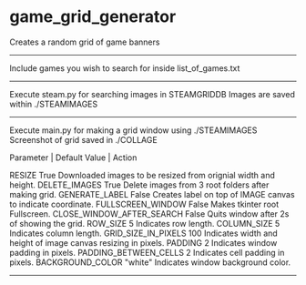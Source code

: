 # game_grid_generator
Creates a random grid of game banners

----------------------------------------------------------------

Include games you wish to search for inside list_of_games.txt

----------------------------------------------------------------

Execute steam.py for searching images in STEAMGRIDDB
Images are saved within ./STEAMIMAGES

----------------------------------------------------------------

Execute main.py for making a grid window using ./STEAMIMAGES
Screenshot of grid saved in ./COLLAGE

Parameter		     |  Default Value  | Action					

RESIZE 				True		Downloaded images to be resized from orignial width and height.
DELETE_IMAGES 			True		Delete images from 3 root folders after making grid.
GENERATE_LABEL  		False		Creates label on top of IMAGE canvas to indicate coordinate.
FULLSCREEN_WINDOW  		False		Makes tkinter root Fullscreen.
CLOSE_WINDOW_AFTER_SEARCH	False		Quits window after 2s of showing the grid.
ROW_SIZE			5		Indicates row length.
COLUMN_SIZE 			5		Indicates column length.
GRID_SIZE_IN_PIXELS 		100		Indicates width and height of image canvas resizing in pixels.
PADDING				2		Indicates window padding in pixels.
PADDING_BETWEEN_CELLS 		2		Indicates cell padding in pixels.
BACKGROUND_COLOR 		"white"		Indicates window background color.

----------------------------------------------------------------
